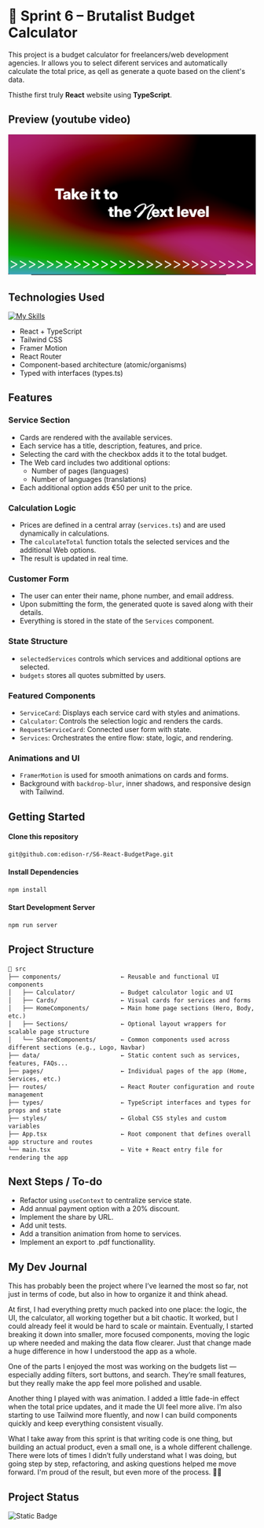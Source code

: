 # 🧱 Sprint 6 – Brutalist Budget Calculator

This project is a budget calculator for freelancers/web development agencies.
Ir allows you to select diferent services and automatically calculate the total price, as qell as generate a quote based on the client's data.

Thisthe first truly **React** website using **TypeScript**.
## Preview (youtube video) 
[![Demo Video](https://github.com/edison-r/S6-React-BudgetPage/blob/main/demo_archives/Demo-image.png)](https://youtu.be/vTAmXKH65SQ)

## Technologies Used

[![My Skills](https://skillicons.dev/icons?i=vite,html,css,tailwind,ts,react,figma,vscode,git,github)](https://skillicons.dev)

- React + TypeScript
- Tailwind CSS
- Framer Motion
- React Router
- Component-based architecture (atomic/organisms)
- Typed with interfaces (types.ts)

## Features

### Service Section

- Cards are rendered with the available services.
- Each service has a title, description, features, and price.
- Selecting the card with the checkbox adds it to the total budget.
- The Web card includes two additional options:
  - Number of pages (languages)
  - Number of languages (translations)
- Each additional option adds €50 per unit to the price.

### Calculation Logic

- Prices are defined in a central array (`services.ts`) and are used dynamically in calculations.
- The `calculateTotal` function totals the selected services and the additional Web options.
- The result is updated in real time.

### Customer Form

- The user can enter their name, phone number, and email address.
- Upon submitting the form, the generated quote is saved along with their details.
- Everything is stored in the state of the `Services` component.

### State Structure

- `selectedServices` controls which services and additional options are selected.
- `budgets` stores all quotes submitted by users.

### Featured Components

- `ServiceCard`: Displays each service card with styles and animations.
- `Calculator`: Controls the selection logic and renders the cards.
- `RequestServiceCard`: Connected user form with state.
- `Services`: Orchestrates the entire flow: state, logic, and rendering.

### Animations and UI

- `FramerMotion` is used for smooth animations on cards and forms.
- Background with `backdrop-blur`, inner shadows, and responsive design with Tailwind.


## Getting Started

#### Clone this repository

```bash
git@github.com:edison-r/S6-React-BudgetPage.git
```

#### Install Dependencies
```bash
npm install
```

#### Start Development Server
```bash
npm run server
```

## Project Structure

```
📁 src
├── components/                 ← Reusable and functional UI components
│   ├── Calculator/             ← Budget calculator logic and UI
│   ├── Cards/                  ← Visual cards for services and forms
│   ├── HomeComponents/         ← Main home page sections (Hero, Body, etc.)
│   ├── Sections/               ← Optional layout wrappers for scalable page structure
│   └── SharedComponents/       ← Common components used across different sections (e.g., Logo, Navbar)
├── data/                       ← Static content such as services, features, FAQs...
├── pages/                      ← Individual pages of the app (Home, Services, etc.)
├── routes/                     ← React Router configuration and route management
├── types/                      ← TypeScript interfaces and types for props and state
├── styles/                     ← Global CSS styles and custom variables
├── App.tsx                     ← Root component that defines overall app structure and routes
└── main.tsx                    ← Vite + React entry file for rendering the app

```

## Next Steps / To-do

- Refactor using `useContext` to centralize service state.
- Add annual payment option with a 20% discount.
- Implement the share by URL.
- Add unit tests.
- Add a transition animation from home to services.
- Implement an export to .pdf functionallity.

## My Dev Journal

This has probably been the project where I’ve learned the most so far, not just in terms of code, but also in how to organize it and think ahead.

At first, I had everything pretty much packed into one place: the logic, the UI, the calculator, all working together but a bit chaotic. It worked, but I could already feel it would be hard to scale or maintain. Eventually, I started breaking it down into smaller, more focused components, moving the logic up where needed and making the data flow clearer. Just that change made a huge difference in how I understood the app as a whole.

One of the parts I enjoyed the most was working on the budgets list — especially adding filters, sort buttons, and search. They’re small features, but they really make the app feel more polished and usable.

Another thing I played with was animation. I added a little fade-in effect when the total price updates, and it made the UI feel more alive. I’m also starting to use Tailwind more fluently, and now I can build components quickly and keep everything consistent visually.

What I take away from this sprint is that writing code is one thing, but building an actual product, even a small one, is a whole different challenge. There were lots of times I didn’t fully understand what I was doing, but going step by step, refactoring, and asking questions helped me move forward. I'm proud of the result, but even more of the process. 🚀🍾

## Project Status
![Static Badge](https://img.shields.io/badge/Status-Completed-green?style=flat)
